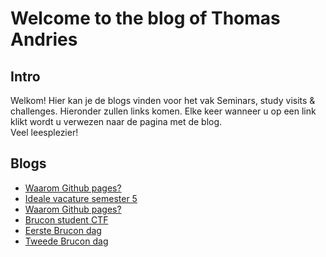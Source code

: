 # Welcome to the blog of Thomas Andries

## Intro

Welkom! Hier kan je de blogs vinden voor het vak Seminars, study visits & challenges. Hieronder zullen links komen. Elke keer wanneer u op een link klikt wordt u verwezen naar de pagina met de blog.
<br/>
Veel leesplezier!

## Blogs

- <a href="/github.html">Waarom Github pages?</a>
- <a href="/vacature.html">Ideale vacature semester 5</a>
- <a href="/tutorial.html">Waarom Github pages?</a>
- <a href="/student_ctf.html">Brucon student CTF</a>
- <a href="/Brucon_dag1.html">Eerste Brucon dag</a>
- <a href="/Brucon_dag2.html">Tweede Brucon dag</a>

